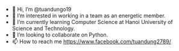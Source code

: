 - 👋 Hi, I’m @tuandungo19
- 👀 I’m interested in working in a team as an energetic member.
- 🌱 I’m currently learning Computer Science at Hanoi University of Science and Technology.
- 💞️ I’m looking to collaborate on Python.
- 📫 How to reach me https://www.facebook.com/tuandung2789/

<!---
tuandungo19/tuandungo19 is a ✨ special ✨ repository because its `README.md` (this file) appears on your GitHub profile.
You can click the Preview link to take a look at your changes.
--->
